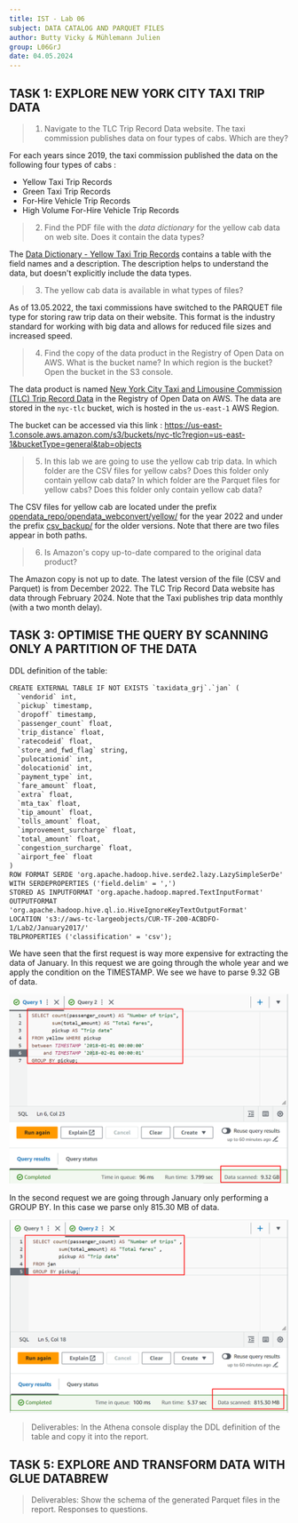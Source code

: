 ```yaml
---
title: IST - Lab 06
subject: DATA CATALOG AND PARQUET FILES
author: Butty Vicky & Mühlemann Julien
group: L06GrJ
date: 04.05.2024
---
```



<div style="page-break-after: always; break-after: page;"></div>

## TASK 1: EXPLORE NEW YORK CITY TAXI TRIP DATA

> 1. Navigate to the TLC Trip Record Data website. The taxi commission publishes data on four types of cabs. Which are they?

For each years since 2019, the taxi commission published the data on the following four types of cabs :

- Yellow Taxi Trip Records
- Green Taxi Trip Records
- For-Hire Vehicle Trip Records
- High Volume For-Hire Vehicle Trip Records



> 2. Find the PDF file with the *data dictionary* for the yellow cab data on web site. Does it contain the data types?

The [Data Dictionary - Yellow Taxi Trip Records](https://www.nyc.gov/assets/tlc/downloads/pdf/data_dictionary_trip_records_yellow.pdf) contains a table with the field names and a description. The description helps to understand the data, but doesn't explicitly include the data types.



> 3. The yellow cab data is available in what types of files?

As of 13.05.2022, the taxi commissions have switched to the PARQUET file type for storing raw trip data on their website. This format is the industry standard for working with big data and allows for reduced file sizes and increased speed.



> 4. Find the copy of the data product in the Registry of Open Data on AWS. What is the bucket name? In which region is the bucket? Open the bucket in the S3 console.

The data product is named [New York City Taxi and Limousine Commission (TLC) Trip Record Data](https://registry.opendata.aws/nyc-tlc-trip-records-pds/) in the Registry of Open Data on AWS. The data are stored in the `nyc-tlc` bucket, wich is hosted in the `us-east-1` AWS Region.

The bucket can be accessed via this link : https://us-east-1.console.aws.amazon.com/s3/buckets/nyc-tlc?region=us-east-1&bucketType=general&tab=objects



> 5. In this lab we are going to use the yellow cab trip data.
>    In which folder are the CSV files for yellow cabs? Does this folder only contain yellow cab data?
>    In which folder are the Parquet files for yellow cabs? Does this folder only contain yellow cab data?

The CSV files for yellow cab are located under the prefix [opendata_repo/opendata_webconvert/yellow/](https://us-east-1.console.aws.amazon.com/s3/buckets/nyc-tlc?region=us-east-1&bucketType=general&prefix=opendata_repo/opendata_webconvert/yellow/&showversions=false) for the year 2022 and under the prefix [csv_backup/](https://us-east-1.console.aws.amazon.com/s3/buckets/nyc-tlc?region=us-east-1&bucketType=general&prefix=csv_backup/&showversions=false) for the older versions. Note that there are two files appear in both paths.



> 6. Is Amazon's copy up-to-date compared to the original data product?

The Amazon copy is not up to date. The latest version of the file (CSV and Parquet) is from December 2022. The TLC Trip Record Data website has data through February 2024. Note that the Taxi publishes trip data monthly (with a two month delay).





















## TASK 3: OPTIMISE THE QUERY BY SCANNING ONLY A PARTITION OF THE DATA

DDL definition of the table:
```text
CREATE EXTERNAL TABLE IF NOT EXISTS `taxidata_grj`.`jan` (
  `vendorid` int,
  `pickup` timestamp,
  `dropoff` timestamp,
  `passenger_count` float,
  `trip_distance` float,
  `ratecodeid` float,
  `store_and_fwd_flag` string,
  `pulocationid` int,
  `dolocationid` int,
  `payment_type` int,
  `fare_amount` float,
  `extra` float,
  `mta_tax` float,
  `tip_amount` float,
  `tolls_amount` float,
  `improvement_surcharge` float,
  `total_amount` float,
  `congestion_surcharge` float,
  `airport_fee` float
)
ROW FORMAT SERDE 'org.apache.hadoop.hive.serde2.lazy.LazySimpleSerDe'
WITH SERDEPROPERTIES ('field.delim' = ',')
STORED AS INPUTFORMAT 'org.apache.hadoop.mapred.TextInputFormat' OUTPUTFORMAT 'org.apache.hadoop.hive.ql.io.HiveIgnoreKeyTextOutputFormat'
LOCATION 's3://aws-tc-largeobjects/CUR-TF-200-ACBDFO-1/Lab2/January2017/'
TBLPROPERTIES ('classification' = 'csv');

```






We have seen that the first request is way more expensive for extracting the data of January. In this request we are going through the whole year and we apply the condition on the TIMESTAMP. We see we have to parse 9.32 GB of data.

![image](assets_L6/task_3_query_1.png)

In the second request we are going through January only performing a GROUP BY. In this case we parse only 815.30 MB of data.

![image](assets_L6/task_3_query_2.png)

> Deliverables:
> In the Athena console display the DDL definition of the table and copy it into the report.
























## TASK 5: EXPLORE AND TRANSFORM DATA WITH GLUE DATABREW

>Deliverables:
>Show the schema of the generated Parquet files in the report.
>Responses to questions.